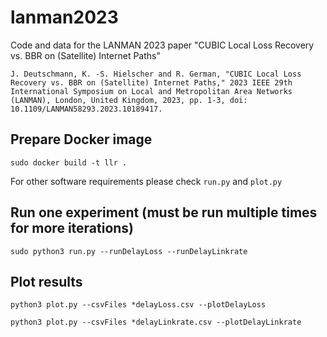 # lanman2023
Code and data for the LANMAN 2023 paper "CUBIC Local Loss Recovery vs. BBR on (Satellite) Internet Paths"

`J. Deutschmann, K. -S. Hielscher and R. German, "CUBIC Local Loss Recovery vs. BBR on (Satellite) Internet Paths," 2023 IEEE 29th International Symposium on Local and Metropolitan Area Networks (LANMAN), London, United Kingdom, 2023, pp. 1-3, doi: 10.1109/LANMAN58293.2023.10189417.`

## Prepare Docker image
`sudo docker build -t llr .`

For other software requirements please check `run.py` and `plot.py`

## Run one experiment (must be run multiple times for more iterations)
`sudo python3 run.py --runDelayLoss --runDelayLinkrate`

## Plot results
`python3 plot.py --csvFiles *delayLoss.csv --plotDelayLoss`

`python3 plot.py --csvFiles *delayLinkrate.csv --plotDelayLinkrate`
